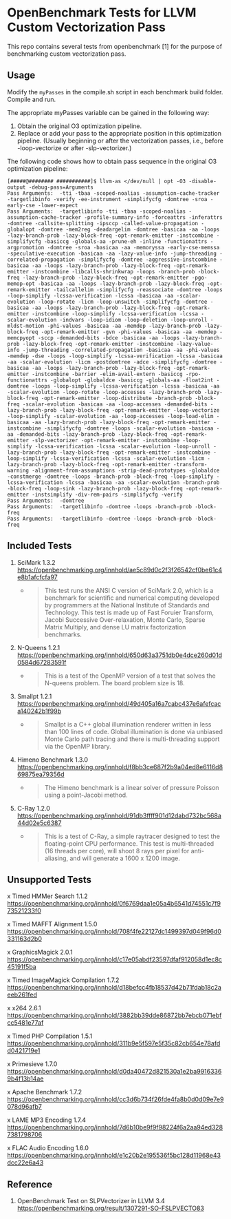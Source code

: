 # OpenBenchmark Tests for LLVM Custom Vectorization Pass

This repo contains several tests from openbenchmark [1] for the purpose of benchmarking custom vectorization pass.

## Usage
Modify the `myPasses` in the compile.sh script in each benchmark build folder. Compile and run.

The appropriate myPasses variable can be gained in the following way:

1. Obtain the original O3 optimization pipeline.
2. Replace or add your pass to the appropriate position in this optimization pipeline. (Usually beginning or after the vectorization passes, i.e., before -loop-vectorize or after -slp-vectorizer.)

The following code shows how to obtain pass sequence in the original O3 optimization pipeline:

```
[#####@######## ###########]$ llvm-as </dev/null | opt -O3 -disable-output -debug-pass=Arguments
Pass Arguments:  -tti -tbaa -scoped-noalias -assumption-cache-tracker -targetlibinfo -verify -ee-instrument -simplifycfg -domtree -sroa -early-cse -lower-expect
Pass Arguments:  -targetlibinfo -tti -tbaa -scoped-noalias -assumption-cache-tracker -profile-summary-info -forceattrs -inferattrs -domtree -callsite-splitting -ipsccp -called-value-propagation -globalopt -domtree -mem2reg -deadargelim -domtree -basicaa -aa -loops -lazy-branch-prob -lazy-block-freq -opt-remark-emitter -instcombine -simplifycfg -basiccg -globals-aa -prune-eh -inline -functionattrs -argpromotion -domtree -sroa -basicaa -aa -memoryssa -early-cse-memssa -speculative-execution -basicaa -aa -lazy-value-info -jump-threading -correlated-propagation -simplifycfg -domtree -aggressive-instcombine -basicaa -aa -loops -lazy-branch-prob -lazy-block-freq -opt-remark-emitter -instcombine -libcalls-shrinkwrap -loops -branch-prob -block-freq -lazy-branch-prob -lazy-block-freq -opt-remark-emitter -pgo-memop-opt -basicaa -aa -loops -lazy-branch-prob -lazy-block-freq -opt-remark-emitter -tailcallelim -simplifycfg -reassociate -domtree -loops -loop-simplify -lcssa-verification -lcssa -basicaa -aa -scalar-evolution -loop-rotate -licm -loop-unswitch -simplifycfg -domtree -basicaa -aa -loops -lazy-branch-prob -lazy-block-freq -opt-remark-emitter -instcombine -loop-simplify -lcssa-verification -lcssa -scalar-evolution -indvars -loop-idiom -loop-deletion -loop-unroll -mldst-motion -phi-values -basicaa -aa -memdep -lazy-branch-prob -lazy-block-freq -opt-remark-emitter -gvn -phi-values -basicaa -aa -memdep -memcpyopt -sccp -demanded-bits -bdce -basicaa -aa -loops -lazy-branch-prob -lazy-block-freq -opt-remark-emitter -instcombine -lazy-value-info -jump-threading -correlated-propagation -basicaa -aa -phi-values -memdep -dse -loops -loop-simplify -lcssa-verification -lcssa -basicaa -aa -scalar-evolution -licm -postdomtree -adce -simplifycfg -domtree -basicaa -aa -loops -lazy-branch-prob -lazy-block-freq -opt-remark-emitter -instcombine -barrier -elim-avail-extern -basiccg -rpo-functionattrs -globalopt -globaldce -basiccg -globals-aa -float2int -domtree -loops -loop-simplify -lcssa-verification -lcssa -basicaa -aa -scalar-evolution -loop-rotate -loop-accesses -lazy-branch-prob -lazy-block-freq -opt-remark-emitter -loop-distribute -branch-prob -block-freq -scalar-evolution -basicaa -aa -loop-accesses -demanded-bits -lazy-branch-prob -lazy-block-freq -opt-remark-emitter -loop-vectorize -loop-simplify -scalar-evolution -aa -loop-accesses -loop-load-elim -basicaa -aa -lazy-branch-prob -lazy-block-freq -opt-remark-emitter -instcombine -simplifycfg -domtree -loops -scalar-evolution -basicaa -aa -demanded-bits -lazy-branch-prob -lazy-block-freq -opt-remark-emitter -slp-vectorizer -opt-remark-emitter -instcombine -loop-simplify -lcssa-verification -lcssa -scalar-evolution -loop-unroll -lazy-branch-prob -lazy-block-freq -opt-remark-emitter -instcombine -loop-simplify -lcssa-verification -lcssa -scalar-evolution -licm -lazy-branch-prob -lazy-block-freq -opt-remark-emitter -transform-warning -alignment-from-assumptions -strip-dead-prototypes -globaldce -constmerge -domtree -loops -branch-prob -block-freq -loop-simplify -lcssa-verification -lcssa -basicaa -aa -scalar-evolution -branch-prob -block-freq -loop-sink -lazy-branch-prob -lazy-block-freq -opt-remark-emitter -instsimplify -div-rem-pairs -simplifycfg -verify
Pass Arguments:  -domtree
Pass Arguments:  -targetlibinfo -domtree -loops -branch-prob -block-freq
Pass Arguments:  -targetlibinfo -domtree -loops -branch-prob -block-freq
```

## Included Tests
1. SciMark 1.3.2 https://openbenchmarking.org/innhold/ae5c89d0c2f3f26542cf0be61c4e8b1afcfcfa97
    * >This test runs the ANSI C version of SciMark 2.0, which is a benchmark for scientific and numerical computing developed by programmers at the National Institute of Standards and Technology. This test is made up of Fast Foruier Transform, Jacobi Successive Over-relaxation, Monte Carlo, Sparse Matrix Multiply, and dense LU matrix factorization benchmarks.
2. N-Queens 1.2.1 https://openbenchmarking.org/innhold/650d63a3751db0e4dce260d01d0584d67283591f
    * >This is a test of the OpenMP version of a test that solves the N-queens problem. The board problem size is 18.
3. Smallpt 1.2.1 https://openbenchmarking.org/innhold/49d405a16a7cabc437e6afefcaca140242b1f99b
    * >Smallpt is a C++ global illumination renderer written in less than 100 lines of code. Global illumination is done via unbiased Monte Carlo path tracing and there is multi-threading support via the OpenMP library.
4. Himeno Benchmark 1.3.0 https://openbenchmarking.org/innhold/f8bb3ce687f2b9a04ed8e6116d869875ea79356d
    * >The Himeno benchmark is a linear solver of pressure Poisson using a point-Jacobi method.
5. C-Ray 1.2.0 https://openbenchmarking.org/innhold/91db3ffff901d12dabd732bc568a44d02e5c6387
    * >This is a test of C-Ray, a simple raytracer designed to test the floating-point CPU performance. This test is multi-threaded (16 threads per core), will shoot 8 rays per pixel for anti-aliasing, and will generate a 1600 x 1200 image.

## Unsupported Tests
x Timed HMMer Search 1.1.2 https://openbenchmarking.org/innhold/0f6769daa1e05a4b6541d74551c7f973521233f0

x Timed MAFFT Alignment 1.5.0 https://openbenchmarking.org/innhold/708f4fe22127dc1499397d049f96d0331163d2b0

x GraphicsMagick 2.0.1 https://openbenchmarking.org/innhold/c17e05abdf23597dfaf912058d1ec8c45191f5ba

x Timed ImageMagick Compilation 1.7.2 https://openbenchmarking.org/innhold/d18befcc4fb18537d42b71fdab18c2aeeb261fed

x x264 2.6.1 https://openbenchmarking.org/innhold/3882bb39dde86872bb7ebcb071ebfcc5481e77af

x Timed PHP Compilation 1.5.1 https://openbenchmarking.org/innhold/311b9e5f597e5f35c82cb654e78afdd0421719e1

x Primesieve 1.7.0 https://openbenchmarking.org/innhold/d0da40472d821530a1e2ba99163369b4f13b14ae

x Apache Benchmark 1.7.2 https://openbenchmarking.org/innhold/cc3d6b734f26fde4fa8b0d0d09e7e9078d96afb7

x LAME MP3 Encoding 1.7.4 https://openbenchmarking.org/innhold/7d6b10be9f9f98224f6a2aa94ed3287381798706

x FLAC Audio Encoding 1.6.0 https://openbenchmarking.org/innhold/e1c20b2e195536f5bc128d11968e43dcc22e6a43

## Reference
1. OpenBenchmark Test on SLPVectorizer in LLVM 3.4 <https://openbenchmarking.org/result/1307291-SO-FSLPVECTO83>